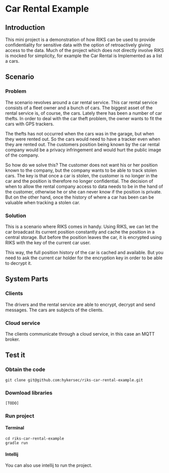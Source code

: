 # Car Rental Example

## Introduction

This mini project is a demonstration of how RIKS can be used to provide confidentiality for sensitive data with the option of retroactively giving access to the data.
Much of the project which does not directly involve RIKS is mocked for simplicity, for example the Car Rental is Implemented as a list a cars.

## Scenario

### Problem

The scenario revolves around a car rental service.
This car rental service consists of a fleet owner and a bunch of cars.
The biggest asset of the rental service is, of course, the cars.
Lately there has been a number of car thefts.
In order to deal with the car theft problem, the owner wants to fit the cars with GPS trackers.

The thefts has not occurred when the cars was in the garage, but when they were rented out.
So the cars would need to have a tracker even when they are rented out.
The customers position being known by the car rental company would be a privacy infringement and would hurt the public image of the company.

So how do we solve this?
The customer does not want his or her position known to the company, but the company wants to be able to track stolen cars.
The key is that once a car is stolen, the customer is no longer in the car and the position is therefore no longer confidential.
The decision of when to allow the rental company access to data needs to be in the hand of the customer, otherwise he or she can never know if the position is private.
But on the other hand, once the history of where a car has been can be valuable when tracking a stolen car.

### Solution

This is a scenario where RIKS comes in handy.
Using RIKS, we can let the car broadcast its current position constantly and cache the position in a central storage.
But before the position leaves the car, it is encrypted using RIKS with the key of the current car user.

This way, the full position history of the car is cached and available.
But you need to ask the current car holder for the encryption key in order to be able to decrypt it.

## System Parts

### Clients

The drivers and the rental service are able to encrypt, decrypt and send messages.
The cars are subjects of the clients.

### Cloud service

The clients communicate through a cloud service, in this case an MQTT broker.

## Test it

### Obtain the code

    git clone git@github.com:hykersec/riks-car-rental-example.git

### Download libraries

    [TODO]

### Run project

#### Terminal

    cd riks-car-rental-example
    gradle run

#### Intellij

You can also use intellij to run the project.